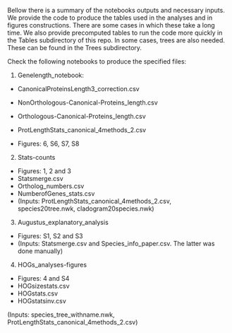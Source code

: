 Bellow there is a summary of the notebooks outputs and necessary inputs. We provide the code to produce the tables used in the analyses and in figures constructions. There are some cases in which these take a long time. We also provide precomputed tables to run the code more quickly in the Tables subdirectory of this repo.
In some cases, trees are also needed. These can be found in the Trees subdirectory.

Check the following notebooks to produce the specified files:
1) Genelength_notebook:

- CanonicalProteinsLength3_correction.csv
- NonOrthologous-Canonical-Proteins_length.csv
- Orthologous-Canonical-Proteins_length.csv
- ProtLengthStats_canonical_4methods_2.csv

- Figures: 6, S6, S7, S8


2)	Stats-counts
- Figures: 1, 2 and 3
- Statsmerge.csv
- Ortholog_numbers.csv
- NumberofGenes_stats.csv
- (Inputs: ProtLengthStats_canonical_4methods_2.csv, species20tree.nwk, cladogram20species.nwk)

3)	Augustus_explanatory_analysis
- Figures: S1, S2 and S3
- (Inputs: Statsmerge.csv and Species_info_paper.csv. The latter was done manually)

4)	HOGs_analyses-figures
- Figures: 4 and S4
- HOGsizestats.csv
- HOGstats.csv
- HOGstatsinv.csv

(Inputs: species_tree_withname.nwk, ProtLengthStats_canonical_4methods_2.csv)

